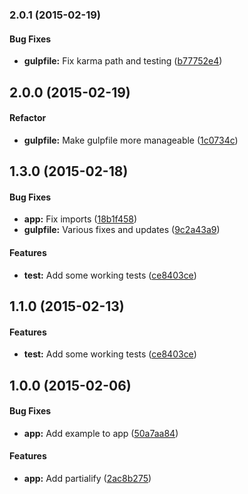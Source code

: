 ### 2.0.1 (2015-02-19)

#### Bug Fixes

* **gulpfile:** Fix karma path and testing ([b77752e4](https://github.com/paradox41/app-template/commit/b77752e409d255206d8fa50202096d5b6df38c9f))


## 2.0.0 (2015-02-19)

#### Refactor

* **gulpfile:** Make gulpfile more manageable ([1c0734c](https://github.com/paradox41/app-template/commit/1c0734c35f6ddf1359b8474eb6ef6f389bc1e409))

## 1.3.0 (2015-02-18)


#### Bug Fixes

* **app:** Fix imports ([18b1f458](https://github.com/paradox41/app-template/commit/18b1f458605f3b32a6a3dbb9a96fa6eb6f4b587c))
* **gulpfile:** Various fixes and updates ([9c2a43a9](https://github.com/paradox41/app-template/commit/9c2a43a94f2d1764451d9ed5d5f0150cd5428e09))


#### Features

* **test:** Add some working tests ([ce8403ce](https://github.com/paradox41/app-template/commit/ce8403cea975a12e474a366d595c389c70e6f04f))


## 1.1.0 (2015-02-13)


#### Features

* **test:** Add some working tests ([ce8403ce](https://github.com/paradox41/app-template/commit/ce8403cea975a12e474a366d595c389c70e6f04f))


## 1.0.0 (2015-02-06)


#### Bug Fixes

* **app:** Add example to app ([50a7aa84](https://github.com/paradox41/app-template/commit/50a7aa843c127fa3c86c028714284fee024213e8))


#### Features

* **app:** Add partialify ([2ac8b275](https://github.com/paradox41/app-template/commit/2ac8b2759166f17634af32af55df146b252a2c1b))


